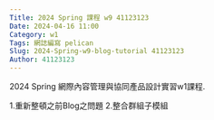 ```yaml
---
Title: 2024 Spring 課程 w9 41123123
Date: 2024-04-16 11:00
Category: w1
Tags: 網誌編寫 pelican
Slug: 2024-Spring-w9-blog-tutorial 41123123
Author: 41123123
---
```


2024 Spring 網際內容管理與協同產品設計實習w1課程.

<!-- PELICAN_END_SUMMARY -->
1.重新整頓之前Blog之問題 2.整合群組子模組


